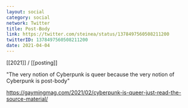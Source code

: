 ```yaml
---
layout: social
category: social
network: Twitter
title: Post-Body
link: https://twitter.com/steinea/status/1378497560508211200
twitterID: 1378497560508211200
date: 2021-04-04
---
```


[[2021]] / [[posting]]

"The very notion of Cyberpunk is queer because the very notion of Cyberpunk is post-body"

<https://gaymingmag.com/2021/02/cyberpunk-is-queer-just-read-the-source-material/>
